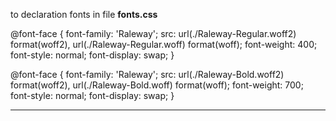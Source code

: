 to declaration fonts in file **fonts.css**

@font-face {
  font-family: 'Raleway';
  src:
    url(./Raleway-Regular.woff2) format(woff2),
    url(./Raleway-Regular.woff) format(woff);
  font-weight: 400;
  font-style: normal;
  font-display: swap;
}

@font-face {
  font-family: 'Raleway';
  src: 
    url(./Raleway-Bold.woff2) format(woff2),
    url(./Raleway-Bold.woff) format(woff);
  font-weight: 700;
  font-style: normal;
  font-display: swap;
}

---
